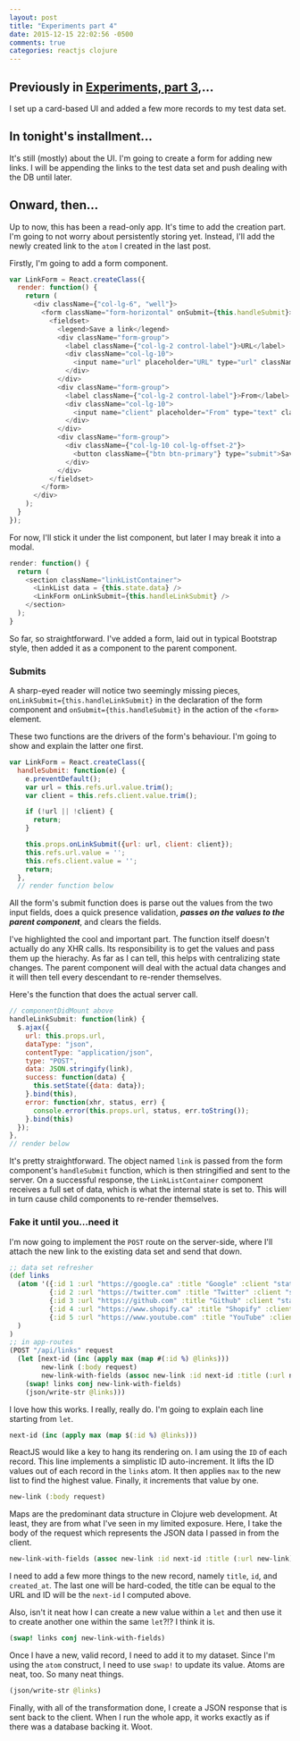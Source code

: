 ```yaml
---
layout: post
title: "Experiments part 4"
date: 2015-12-15 22:02:56 -0500
comments: true
categories: reactjs clojure
---
```


## Previously in [Experiments, part 3](https://batasrki.github.io/blog/2015/12/08/experiments-part-3),...

I set up a card-based UI and added a few more records to my test data set.

## In tonight's installment...

It's still (mostly) about the UI. I'm going to create a form for adding new links. I will be appending the links to the test data set and push dealing with the DB until later.

## Onward, then...

Up to now, this has been a read-only app. It's time to add the creation part. I'm going to not worry about persistently storing yet. Instead, I'll add the newly created link to the `atom` I created in the last post.

Firstly, I'm going to add a form component.

``` javascript
var LinkForm = React.createClass({
  render: function() {
    return (
      <div className={"col-lg-6", "well"}>
        <form className="form-horizontal" onSubmit={this.handleSubmit}>
          <fieldset>
            <legend>Save a link</legend>
            <div className="form-group">
              <label className={"col-lg-2 control-label"}>URL</label>
              <div className="col-lg-10">
                <input name="url" placeholder="URL" type="url" className="form-control" ref="url" />
              </div>
            </div>
            <div className="form-group">
              <label className={"col-lg-2 control-label"}>From</label>
              <div className="col-lg-10">
                <input name="client" placeholder="From" type="text" className="form-control" ref="client" />
              </div>
            </div>
            <div className="form-group">
              <div className={"col-lg-10 col-lg-offset-2"}>
                <button className={"btn btn-primary"} type="submit">Save</button>
              </div>
            </div>
          </fieldset>
        </form>
      </div>
    );
  }
});
```

For now, I'll stick it under the list component, but later I may break it into a modal.

``` javascript
render: function() {
  return (
    <section className="linkListContainer">
      <LinkList data = {this.state.data} />
      <LinkForm onLinkSubmit={this.handleLinkSubmit} />
    </section>
  );
}
```

So far, so straightforward. I've added a form, laid out in typical Bootstrap style, then added it as a component to the parent component.

### Submits

A sharp-eyed reader will notice two seemingly missing pieces, `onLinkSubmit={this.handleLinkSubmit}` in the declaration of the form component and `onSubmit={this.handleSubmit}` in the action of the `<form>` element.

These two functions are the drivers of the form's behaviour. I'm going to show and explain the latter one first.

``` javascript
var LinkForm = React.createClass({
  handleSubmit: function(e) {
    e.preventDefault();
    var url = this.refs.url.value.trim();
    var client = this.refs.client.value.trim();

    if (!url || !client) {
      return;
    }

    this.props.onLinkSubmit({url: url, client: client});
    this.refs.url.value = '';
    this.refs.client.value = '';
    return;
  },
  // render function below
```

All the form's submit function does is parse out the values from the two input fields, does a quick presence validation, ***passes on the values to the parent component***, and clears the fields.

I've highlighted the cool and important part. The function itself doesn't actually do any XHR calls. Its responsibility is to get the values and pass them up the hierachy. As far as I can tell, this helps with centralizing state changes. The parent component will deal with the actual data changes and it will then tell every descendant to re-render themselves.

Here's the function that does the actual server call.

``` javascript
// componentDidMount above
handleLinkSubmit: function(link) {
  $.ajax({
    url: this.props.url,
    dataType: "json",
    contentType: "application/json",
    type: "POST",
    data: JSON.stringify(link),
    success: function(data) {
      this.setState({data: data});
    }.bind(this),
    error: function(xhr, status, err) {
      console.error(this.props.url, status, err.toString());
    }.bind(this)
  });
},
// render below
```

It's pretty straightforward. The object named `link` is passed from the form component's `handleSubmit` function, which is then stringified and sent to the server. On a successful response, the `LinkListContainer` component receives a full set of data, which is what the internal state is set to. This will in turn cause child components to re-render themselves.

### Fake it until you...need it

I'm now going to implement the `POST` route on the server-side, where I'll attach the new link to the existing data set and send that down.

``` clojure
;; data set refresher
(def links
  (atom '({:id 1 :url "https://google.ca" :title "Google" :client "static" :created_at "2015-12-01"}
          {:id 2 :url "https://twitter.com" :title "Twitter" :client "static" :created_at "2015-12-01"}
          {:id 3 :url "https://github.com" :title "Github" :client "static" :created_at "2015-12-08"}
          {:id 4 :url "https://www.shopify.ca" :title "Shopify" :client "static" :created_at "2015-12-08"}
          {:id 5 :url "https://www.youtube.com" :title "YouTube" :client "static" :created_at "2015-12-08"})
  )
)
;; in app-routes
(POST "/api/links" request
  (let [next-id (inc (apply max (map #(:id %) @links)))
        new-link (:body request)
        new-link-with-fields (assoc new-link :id next-id :title (:url new-link) :created_at "2015-12-15")]
    (swap! links conj new-link-with-fields)
    (json/write-str @links)))
```

I love how this works. I really, really do. I'm going to explain each line starting from `let`.

``` clojure
next-id (inc (apply max (map $(:id %) @links)))
```

ReactJS would like a key to hang its rendering on. I am using the `ID` of each record. This line implements a simplistic ID auto-increment. It lifts the ID values out of each record in the `links` atom. It then applies `max` to the new list to find the highest value. Finally, it increments that value by one.

``` clojure
new-link (:body request)
```

Maps are the predominant data structure in Clojure web development. At least, they are from what I've seen in my limited exposure. Here, I take the body of the request which represents the JSON data I passed in from the client.

``` clojure
new-link-with-fields (assoc new-link :id next-id :title (:url new-link) :created_at "2015-12-15")
```

I need to add a few more things to the new record, namely `title`, `id`, and `created_at`. The last one will be hard-coded, the title can be equal to the URL and ID will be the `next-id` I computed above.

Also, isn't it neat how I can create a new value within a `let` and then use it to create another one within the same `let`?!? I think it is.

``` clojure
(swap! links conj new-link-with-fields)
```

Once I have a new, valid record, I need to add it to my dataset. Since I'm using the `atom` construct, I need to use `swap!` to update its value. Atoms are neat, too. So many neat things.

``` clojure
(json/write-str @links)
```

Finally, with all of the transformation done, I create a JSON response that is sent back to the client. When I run the whole app, it works exactly as if there was a database backing it. Woot.
